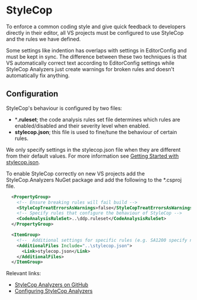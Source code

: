 # StyleCop

To enforce a common coding style and give quick feedback to developers directly in their editor, all VS projects must be configured to use StyleCop and the rules we have defined.

Some settings like indention has overlaps with settings in EditorConfig and must be kept in sync. The difference between these two techniques is that VS automatically correct text according to EditorConfig settings while StyleCop Analyzers just create warnings for broken rules and doesn't automatically fix anything.

## Configuration

StyleCop's behaviour is configured by two files:

- ***.ruleset**; the code analysis rules set file determines which rules are enabled/disabled and their severity level when enabled.
- **stylecop.json**; this file is used to fine/tune the behaviour of certain rules.

We only specify settings in the stylecop.json file when they are different from their default values. For more information see [Getting Started with stylecop.json](https://github.com/DotNetAnalyzers/StyleCopAnalyzers/blob/master/documentation/Configuration.md#getting-started-with-stylecopjson).

To enable StyleCop correctly on new VS projects add the StyleCop.Analyzers NuGet package and add the following to the *.csproj file.

```xml
  <PropertyGroup>
    <!-- Ensure breaking rules will fail build -->
    <StyleCopTreatErrorsAsWarnings>false</StyleCopTreatErrorsAsWarnings>
    <!-- Specify rules that configure the behaviour of StyleCop -->
    <CodeAnalysisRuleSet>..\ddp.ruleset</CodeAnalysisRuleSet>
  </PropertyGroup>

  <ItemGroup>
    <!--  Additional settings for specific rules (e.g. SA1200 specify namespaces must be placed correctly, the json file then defines what "correctly" means)  -->
    <AdditionalFiles Include="..\stylecop.json">
      <Link>stylecop.json</Link>
    </AdditionalFiles>
  </ItemGroup>
```

Relevant links:

- [StyleCop Analyzers on GitHub](https://github.com/DotNetAnalyzers/StyleCopAnalyzers)
- [Configuring StyleCop Analyzers](https://github.com/DotNetAnalyzers/StyleCopAnalyzers/blob/master/documentation/Configuration.md#getting-started-with-stylecopjson)
